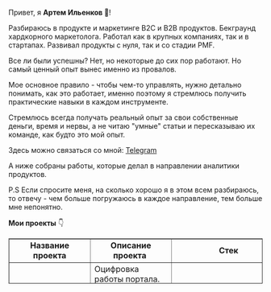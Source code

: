 <p style="text-align: left;">Привет, я <strong>Артем Ильенков&nbsp;👋</strong>!</p>
<p style="text-align: left;">Разбираюсь в продукте и маркетинге B2C и B2B продуктов. Бекграунд хардкорного маркетолога. Работал как в крупных компаниях, так и в стартапах. Развивал продукты с нуля, так и со стадии PMF.</p>
<p style="text-align: left;">Все ли были успешны? Нет, но некоторые до сих пор работают. Но самый ценный опыт вынес именно из провалов.</p>
<p style="text-align: left;">Мое основное правило - чтобы чем-то управлять, нужно детально понимать, как это работает, именно поэтому я стремлюсь получить практические навыки в каждом инструменте.</p>
<p style="text-align: left;">Стремлюсь всегда получать реальный опыт за свои собственные деньги, время и нервы, а не читаю "умные" статьи и пересказываю их команде, как будто это мой опыт.</p>
<p style="text-align: left;">Здесь можно связаться со мной:&nbsp;<a href="https://t.me/ailienkov">Telegram</a></p>
<p>А ниже собраны работы, которые делал в направлении аналитики продуктов.</p>
<p>P.S Если спросите меня, на сколько хорошо я в этом всем разбираюсь, то отвечу - чем больше погружаюсь в каждое направление, тем больше мне непонятно.</p>
<p><strong>Мои проекты</strong>&nbsp;👇</p>
<table border="1" style="border-collapse: collapse; width: 100%; height: 90px;">
<tbody>
<tr style="height: 18px;">
<td style="width: 33.3333%; height: 18px; text-align: center;"><strong>Название проекта</strong></td>
<td style="width: 33.3333%; height: 18px; text-align: center;"><strong>Описание проекта&nbsp;</strong></td>
<td style="width: 33.3333%; height: 18px; text-align: center;"><strong>Стек</strong></td>
</tr>
<tr style="height: 18px;">
<td style="width: 33.3333%; height: 18px;"><a href="https://github.com/artem-ilienkov/product_analysis_ed_tech" target="_blank" rel="noopener"><span>Анализ работы образовательного портал</span></a></td>
<td style="width: 33.3333%; height: 18px;"><span>Оцифровка работы портала. Анализ поведения до первой покупки. Анализ покупательского поведения (частоты, средний чек, когорты) и составление модели юнит-экономики</span></td>
<td style="width: 33.3333%; height: 18px;">pandas, numpy,&nbsp;seaborn,&nbsp;matplotlib, SQL, Google Analytics, Google BigQuery, Markov Chain Attribution</td>
</tr>
<tr style="height: 18px;">
<td style="width: 33.3333%; height: 18px;"><a href="https://github.com/artem-ilienkov/data_analysis_e_commerce" target="_blank" rel="noopener">Анализ работы E-com</a></td>
<td style="width: 33.3333%; height: 18px;"><span>Анализ E-com (продажи, когортный и RFM-анализ) + дальнейшие шаги</span></td>
<td style="width: 33.3333%; height: 18px;">pandas, numpy,&nbsp;seaborn,&nbsp;matplotlib</td>
</tr>
<tr>
<td style="width: 33.3333%;"><a href="https://github.com/artem-ilienkov/sql_function">Расчет показателей юнит-экономики</a></td>
<td style="width: 33.3333%;">Функция, которая загружает имеющиеся данные,добавляет к ним обновленные и рассчитывает показатели</td>
<td style="width: 33.3333%;">pandahouse, sql</td>
</tr>
<tr style="height: 18px;">
<td style="width: 33.3333%; height: 18px;"><a href="https://github.com/artem-ilienkov/project_for_practice">Анализ результатов а/в-тестирования</a></td>
<td style="width: 33.3333%; height: 18px;"><span>Проверить влияние новой механики оплаты на метрики по результатам тестирования</span></td>
<td style="width: 33.3333%; height: 18px;">pandas, numpy, pingouin, seaborn, scipy, matplotlib</td>
</tr>
<tr style="height: 18px;">
<td style="width: 33.3333%; height: 18px;"></td>
<td style="width: 33.3333%; height: 18px;"></td>
<td style="width: 33.3333%; height: 18px;"></td>
</tr>
</tbody>
</table>
